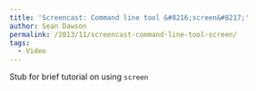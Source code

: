 ```yaml
---
title: 'Screencast: Command line tool &#8216;screen&#8217;'
author: Sean Dawson
permalink: /2013/11/screencast-command-line-tool-screen/
tags:
  - Video
---
```

Stub for brief tutorial on using `screen`
